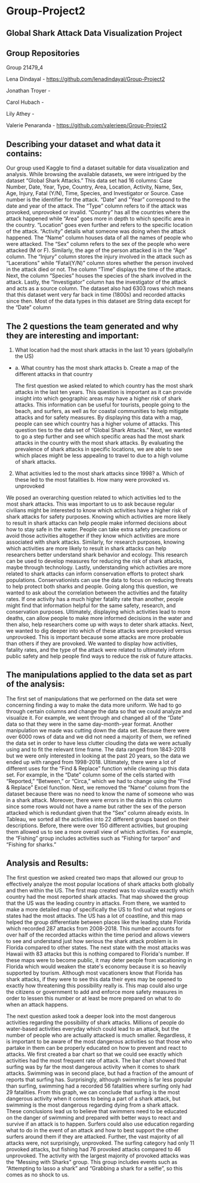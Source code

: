 # Group-Project2

## Global Shark Attack Data Visualization Project 

## Group Repositories

Group 21479_4

Lena Dindayal - https://github.com/lenadindayal/Group-Project2

Jonathan Troyer - 

Carol Hubach - 

Lily Athey - 

Valerie Penaranda - https://github.com/valerieep/Group-Project2


## Describing your dataset and what data it contains:
Our group used Kaggle to find a dataset suitable for data visualization and analysis. While browsing the available datasets, we were intrigued by the dataset “Global Shark Attacks.” This data set had 16 columns: Case Number, Date, Year, Type, Country, Area, Location, Activity, Name, Sex, Age, Injury, Fatal (Y/N), Time, Species, and Investigator or Source. Case number is the identifier for the attack. “Date” and "Year” correspond to the date and year of the attack. The “Type” column refers to if the attack was provoked, unprovoked or invalid. “Country” has all the countries where the attack happened while “Area” goes more in depth to which specific area in the country. “Location” goes even further and refers to the specific location of the attack. “Activity” details what someone was doing when the attack happened. The “Name” column houses data of all the names of people who were attacked. The “Sex” column refers to the sex of the people who were attacked (M or F). Similarly, the age of the person attacked is in the “Age” column. The “Injury” column stores the injury involved in the attack such as “Lacerations” while “Fatal(Y/N)” column stores whether the person involved in the attack died or not. The column “Time” displays the time of the attack. Next, the column “Species” houses the species of the shark involved in the attack. Lastly, the “Investigator” column has the investigator of the attack and acts as a source column. The dataset also had 6303 rows which means that this dataset went very far back in time (1800s) and recorded attacks since then. Most of the data types in this dataset are String data except for the “Date” column

## The 2 questions the team generated and why they are interesting and important:
1. What location had the most shark attacks in the last 10 years (globally/in the US)
- a. What country has the most shark attacks
      b. Create a map of the different attacks in that country

  The first question we asked related to which country has the most shark attacks in the last ten years. This question is important as it can provide insight into which geographic areas may have a higher risk of shark attacks. This information can be useful for tourists, people going to the beach, and surfers, as well as for coastal communities to help mitigate attacks and for safety measures. By displaying this data with a map, people can see which country has a higher volume of attacks. This question ties to the data set of “Global Shark Attacks.” 
Next, we wanted to go a step further and see which specific areas had the most shark attacks in the country with the most shark attacks. By evaluating the prevalence of shark attacks in specific locations, we are able to see which places might be less appealing to travel to due to a high volume of shark attacks. 


2. What activities led to the most shark attacks since 1998?
    a. Which of these led to the most fatalities 
    b. How many were provoked vs. unprovoked 

  We posed an overarching question related to which activities led to the most shark attacks. This was important to us to ask because regular civilians might be interested to know which activities have a higher risk of shark attacks for safety purposes. Knowing which activities are more likely to result in shark attacks can help people make informed decisions about how to stay safe in the water. People can take extra safety precautions or avoid those activities altogether if they know which activities are more associated with shark attacks. Similarly, for research purposes, knowing which activities are more likely to result in shark attacks can help researchers better understand shark behavior and ecology. This research can be used to develop measures for reducing the risk of shark attacks, maybe through technology.  Lastly, understanding which activities are more related to shark attacks can inform conservation efforts to protect shark populations. Conservationists can use the data to focus on reducing threats to help protect both sharks and people. 
  Going along this question, we wanted to ask about the correlation between the activities and the fatality rates. If one activity has a much higher fatality rate than another, people might find that information helpful for the same safety, research, and conservation purposes. Ultimately, displaying which activities lead to more deaths, can allow people to make more informed decisions in the water and then also, help researchers come up with ways to deter shark attacks. 
  Next, we wanted to dig deeper into which of these attacks were provoked versus unprovoked. This is important because some attacks are more probable than others if they are provoked. We wanted to display how activities, fatality rates, and the type of the attack were related to ultimately inform public safety and help people find ways to reduce the risk of future attacks. 

## The manipulations applied to the data set as part of the analysis:
  The first set of manipulations that we performed on the data set were concerning finding a way to make the data more uniform. We had to go through certain columns and change the data so that we could analyze and visualize it. For example, we went through and changed all of the “Date” data so that they were in the same day-month-year format. Another manipulation we made was cutting down the data set. Because there were over 6000 rows of data and we did not need a majority of them, we refined the data set in order to have less clutter clouding the data we were actually using and to fit the relevant time frame. The data ranged from 1843-2018 but we were only interested in looking at the past 20 years, so the data we ended up with ranged from 1998-2018. Ultimately, there were a lot of different uses for the “Find & Replace” function while cleaning up this data set. For example, in the “Date” column some of the cells started with “Reported,” “Between,” or “Circa,” which we had to change using the “Find & Replace” Excel function. 
  Next, we removed the “Name” column from the dataset because there was no need to know the name of someone who was in a shark attack. Moreover, there were errors in the data in this column since some rows would not have a name but rather the sex of the person attacked which is redundant given that the “Sex” column already exists. 
  In Tableau, we sorted all the activities into 22 different groups based on their descriptions. Before, there were over 150 different activities, but grouping them allowed us to see a more overall view of which activities. For example, the “Fishing” group includes activities such as “Fishing for tarpon” and “Fishing for sharks.”

## Analysis and Results:
  The first question we asked created two maps that allowed our group to effectively analyze the most popular locations of shark attacks both globally and then within the US. The first map created was to visualize exactly which country had the most reported shark attacks. That map showed the group that the US was the leading country in attacks. From there, we wanted to make a more detailed map of specifically the US to find out what regions or states had the most attacks. The US has a lot of coastline, and this map helped the group differentiate between places like the leading state Florida which recorded 287 attacks from 2008-2018. This number accounts for over half of the recorded attacks within the time period and allows viewers to see and understand just how serious the shark attack problem is in Florida compared to other states. The next state with the most attacks was Hawaii with 83 attacks but this is nothing compared to Florida's number. If these maps were to become public, it may deter people from vacationing in Florida which would weaken the state's economy because it is so heavily supported by tourism. Although most vacationers know that Florida has shark attacks, if they were to see this data their eyes may be opened to exactly how threatening this possibility really is. This map could also urge the citizens or government to add and enforce more safety measures in order to lessen this number or at least be more prepared on what to do when an attack happens.

  The next question asked took a deeper look into the most dangerous activities regarding the possibility of shark attacks. Millions of people do water-based activities everyday which could lead to an attack, but the number of people who are actually attacked is much smaller. Regardless, it is important to be aware of the most dangerous activities so that those who partake in them can be properly educated on how to prevent and react to attacks. We first created a bar chart so that we could see exactly which activities had the most frequent rate of attack. The bar chart showed that surfing was by far the most dangerous activity when it comes to shark attacks. Swimming was in second place, but had a fraction of the amount of reports that surfing has. Surprisingly, although swimming is far less popular than surfing, swimming had a recorded 56 fatalities where surfing only had 29 fatalities. From this graph, we can conclude that surfing is the most dangerous activity when it comes to being a part of a shark attack, but swimming is the most dangerous regarding dying from a shark attack. These conclusions lead us to believe that swimmers need to be educated on the danger of swimming and prepared with better ways to react and survive if an attack is to happen. Surfers could also use education regarding what to do in the event of an attack and how to best support the other surfers around them if they are attacked. Further, the vast majority of all attacks were, not surprisingly, unprovoked. The surfing category had only 11 provoked attacks, but fishing had 76 provoked attacks compared to 46 unprovoked. The activity with the largest majority of provoked attacks was the “Messing with Sharks” group. This group includes events such as “Attempting to lasso a shark” and “Grabbing a shark for a selfie”, so this comes as no shock to us.  
